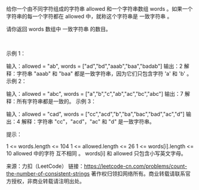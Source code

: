 给你一个由不同字符组成的字符串 allowed 和一个字符串数组 words 。如果一个字符串的每一个字符都在 allowed 中，就称这个字符串是 一致字符串 。

请你返回 words 数组中 一致字符串 的数目。

 

示例 1：

输入：allowed = "ab", words = ["ad","bd","aaab","baa","badab"]
输出：2
解释：字符串 "aaab" 和 "baa" 都是一致字符串，因为它们只包含字符 'a' 和 'b' 。
示例 2：

输入：allowed = "abc", words = ["a","b","c","ab","ac","bc","abc"]
输出：7
解释：所有字符串都是一致的。
示例 3：

输入：allowed = "cad", words = ["cc","acd","b","ba","bac","bad","ac","d"]
输出：4
解释：字符串 "cc"，"acd"，"ac" 和 "d" 是一致字符串。
 

提示：

1 <= words.length <= 104
1 <= allowed.length <= 26
1 <= words[i].length <= 10
allowed 中的字符 互不相同 。
words[i] 和 allowed 只包含小写英文字母。

来源：力扣（LeetCode）
链接：https://leetcode-cn.com/problems/count-the-number-of-consistent-strings
著作权归领扣网络所有。商业转载请联系官方授权，非商业转载请注明出处。